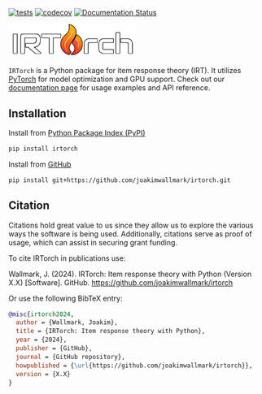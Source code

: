 [![tests](https://github.com/joakimwallmark/irtorch/actions/workflows/tests.yml/badge.svg)](https://github.com/joakimwallmark/irtorch/actions/workflows/tests.yml)
[![codecov](https://codecov.io/github/joakimwallmark/irtorch/graph/badge.svg?token=0TPDVGIUZ2)](https://codecov.io/github/joakimwallmark/irtorch)
[![Documentation Status](https://readthedocs.org/projects/irtorch/badge/?version=latest)](https://irtorch.readthedocs.io/en/latest/?badge=latest)

<img src="https://raw.githubusercontent.com/joakimwallmark/irtorch/main/docs/source/_static/logo_readme.png" alt="IRTorch" style="width: 50%;">

`IRTorch` is a Python package for item response theory (IRT). It utilizes [PyTorch](https://pytorch.org/) for model optimization and GPU support.
Check out our [documentation page](https://irtorch.readthedocs.io/en/latest/) for usage examples and API reference.

## Installation
Install from [Python Package Index (PyPI)](https://pypi.org/project/irtorch/)
```bash
pip install irtorch
```

Install from [GitHub](https://github.com/joakimwallmark/irtorch)
```bash
pip install git+https://github.com/joakimwallmark/irtorch.git
```

## Citation
Citations hold great value to us since they allow us to explore the various ways the software is being used. Additionally, citations serve as proof of usage, which can assist in securing grant funding.

To cite IRTorch in publications use:

Wallmark, J. (2024). IRTorch: Item response theory with Python (Version X.X) [Software]. GitHub. https://github.com/joakimwallmark/irtorch

Or use the following BibTeX entry:

```bibtex
@misc{irtorch2024,
  author = {Wallmark, Joakim},
  title = {IRTorch: Item response theory with Python},
  year = {2024},
  publisher = {GitHub},
  journal = {GitHub repository},
  howpublished = {\url{https://github.com/joakimwallmark/irtorch}},
  version = {X.X}
}
```
